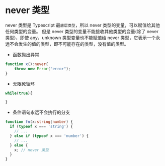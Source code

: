 # never 类型

never 类型是 Typescript 最`底层类型`，所以 never 类型的变量，可以赋值给其他任何类型的变量。
但是 never 类型的变量不能接收其他类型的变量(除了 never 类型)，即使 any，unknown 类型变量也不能赋值给 never 类型，它表示一个永远不会发生的值的类型，即不可能存在的类型，没有值的类型。

- 函数抛出异常

```Typescript
function x():never{
    throw new Error("error");
}
```

- 无限死循环

```Typescript
while(true){

}
```

- 条件语句永远不会执行的分支

```Typescript
function fn(x:string|number) {
  if (typeof x === 'string') {
    // ...
  } else if (typeof x === 'number') {
    // ...
  } else {
    x; // never 类型
  }
}
```
